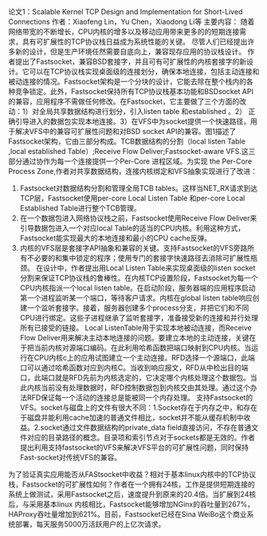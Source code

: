 论文1：Scalable Kernel TCP Design and Implementation for Short-Lived Connections
作者：Xiaofeng Lin，Yu Chen，Xiaodong Li等
主要内容：
随着网络带宽的不断增长，CPU内核的增多以及移动应用带来更多的的短期连接需求，具有可扩展性的TCP协议栈日益成为系统性能的关键。
尽管人们已经提出许多新的设计，但是生产环境任然需要自底向上，兼容现存应用的协议栈设计。
作者提出了Fastsocket，兼容BSD套接字，并且可有可扩展性的内核套接字的新设计。它可以在TCP协议栈实现桌面级的连接划分，确保本地连接，包括主动连接和被动连接的情况。Fastsocket架构是一个分块的设计，它能去除在整个栈内的各种竞争锁定。此外，Fastsocket保持所有TCP协议栈基本功能和BSDsocket API的兼容，应用程序不需做任何修改。在Fastsocket，它主要做了三个方面的改动：1）对全局共享数据结构进行划分，引入listen table 和established 。2） 正确引导进入的数据包实现本地连接。3）在VFS中为socket提供一个快速路径，用于解决VFS中的兼容可扩展性问题和对BSD socket API的兼容。图1描述了Fastsocket架构，它由三部分构成。TCB数据结构的分割（local listen Table ,local established Table）;Receive Flow Deliver;Fastsocket-aware VFS.这三部分通过协作为每一个连接提供一个Per-Core 进程区域。为实现 the Per-Core Process Zone,作者对共享数据结构，连接内核绑定和VFS抽象实现进行了改进：
1. Fastsocket对数据结构分割和管理全局TCB tables。这样当NET_RX请求到达TCP层，Fastsocket使用per-core Local Listen Table 和per-core Local Established Table进行整个TCB管理。
2. 在一个数据包进入网络协议栈之前，Fastsocket使用Receive Flow Deliver来引导数据包进入一个对应local Table的适当的CPU内核。利用这种方式，Fastsocket能实现最大的本地连接和最小的CPU cache反弹。
3. 内核的VFS层是套接字API抽象和兼容的关键。支持Fastsocket的VFS旁路所有不必要的和集中锁定的程序；使用专门的套接字快速路径去消除可扩展性瓶颈。
在设计中，作者提出用Local Listen Table来实现桌面级的listen socket分割来保证TCP协议栈的鲁棒性。在内核TCP设置阶段，Fastsocket为每一个CPU内核指派一个local listen table。在启动阶段，服务器端的应用程序启动第一个进程监听某一个端口，等待客户请求。内核在global listen table响应创建一个监听套接字。接着，服务器创建多个process分支，并把它们和不同CPU进行绑定。这些子进程继承了监听套接字，准备接受新的连接和并行处理所有已接受的链接。
Local ListenTable用于实现本地被动连接，而Receive Flow Deliver用来解决主动本地连接的问题。要建立本地的主动连接，关键在于把当前内核对源端口编码。在此利用哈希函数把端口映射到CPU内核。当运行在CPU内核c上的应用试图建立一个主动连接。RFD选择一个源端口，此端口可以通过哈希函数对应到内核C。当收到响应报文，RFD从中检出目的端口，此端口就是RFD先前为内核选定的，它决定哪个内核处理这个数据包。当此内核当前没有处理数据时，RFD控制数据包到内核交由其处理。通过这个办法RFD保证每一个活动的连接总是能被同一个内存处理。
支持Fastsocket的VFS。socket与磁盘上的文件有很大不同：1.Socket存在于内存之中，和存在于磁盘并能利用cache加速的普通文件相比，socket并不能从缓存机制中收益。2.socket通过文件数据结构的private_data field直接访问，不存在普通文件对应的目录路径的概念。目录项和索引节点对于sockets都是无效的。作者提出利用支持fastsocket的VFS来解决VFS平台的可扩展性问题，同时保持Fast-socket对传统VFS的兼容。 


为了验证真实应用能否从FAStsocket中收益？相对于基本linux内核中的TCP协议栈，Fastsocket的可扩展性如何？作者在一个拥有24核，工作是提供短期连接的系统上做测试，采用Fastsocket之后，速度提升到原来的20.4倍。当扩展到24核后，与采用基本linux 内核相比，Fastsocket能够增加NGinx的吞吐量到267%，HAProxy吞吐量增加到621%。目前，Fastsocket已经在Sina WeiBo这个商业系统部署，每天服务5000万活跃用户的上亿次请求。